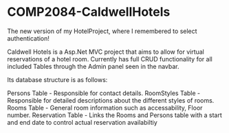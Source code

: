 # COMP2084-CaldwellHotels
The new version of my HotelProject, where I remembered to select authentication!

Caldwell Hotels is a Asp.Net MVC project that aims to allow for virtual reservations of a hotel room. Currently has full CRUD functionality for all included Tables through the Admin panel seen in the navbar.



Its database structure is as follows:

Persons Table - Responsible for contact details.
RoomStyles Table - Responsible for detailed descriptions about the different styles of rooms.
Rooms Table - General room information such as accessability, Floor number.
Reservation Table - Links the Rooms and Persons table with a start and end date to control actual reservation availabiltiy

            
